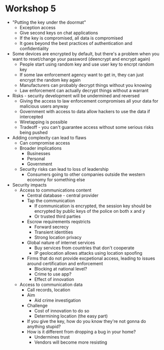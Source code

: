 # Workshop 5 
- "Putting the key under the doormat"
  - Exception access
  - Give second keys on chat applications
  - If the key is compromised, all data is compromised 
  - It goes beyond the best practices of authentication and confidentiality 
- Some devices are encrypted by default, but there's a problem when you want to reset/change your password (deencrypt and encrypt again)
  - People start using random key and use user key to encrpt random key
  - If some law enforcement agency want to get in, they can just encrypt the random key again 
  - Manufacturers can probably decrypt things without you knowing
  - Law enforcement can actually decrypt things without a warrant
- Risks - security development will be undermined and reversed
  - Giving the access to law enforcement compromises all your data for malicious users anyway
  - Government with access to data allow hackers to use the data if intercepted
  - Wiretapping is possible
  - Tradeoff - you can't guarantee access without some serious risks being pushed
- Adding complexity can lead to flaws
  - Can compromise access
  - Broader implications
    - Businesses
    - Personal
    - Government
  - Security risks can lead to loss of leadership
    - Consumers going to other companies outside the western economy for something else
- Security impacts
  - Access to communications content
    - Central database - central provider
    - Tap the communication
      - If communication is encrypted, the session key should be encrypted by public keys of the police on both x and y
      - Or trusted third parties 
    - Escrow requirements reqstricts
      - Forward secrecy
      - Transient identities
      - Strong location privacy
    - Global nature of internet services
      - Buy services from countries that don't cooperate
      - IP geolocation allows attacks using location spoofing
    - Firms that do not provide excpetional access, leading to issues around certification and enforcement
      - Blocking at national level?
      - Crime to use app?
      - Effect of innovation
  - Access to communication data
    - Call records, location
    - Aim 
      - Aid crime investigation
    - Challenge
      - Cost of innovation to do so
      - Determining location (the easy part)
    - If you give the key, how do you know they're not gonna do anything stupid?
    - How is it different from dropping a bug in your home?
      - Undermines trust
      - Vendors will become more resisting
      